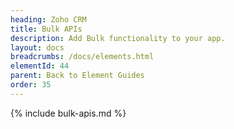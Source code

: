 ```yaml
---
heading: Zoho CRM
title: Bulk APIs
description: Add Bulk functionality to your app.
layout: docs
breadcrumbs: /docs/elements.html
elementId: 44
parent: Back to Element Guides
order: 35
---
```


{% include bulk-apis.md %}
